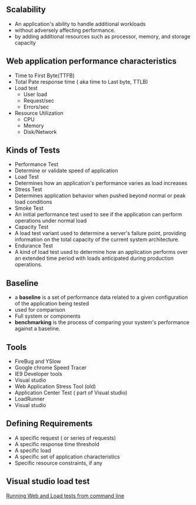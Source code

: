 ## Scalability
* An application's ability to handle additional workloads
* without adversely affecting performance.
* by adding additional resources such as processor, memory, and storage capacity

## Web application performance characteristics
* Time to First Byte(TTFB)
* Total Pate response time ( aka time to Last byte, TTLB)
* Load test
  * User load
  * Request/sec
  * Errors/sec
* Resource Utilization
  * CPU
  * Memory
  * Disk/Network

## Kinds of Tests
* Performance Test
 * Determine or validate speed of application
* Load Test
 * Determines how an application's performance varies as load increases
* Stress Test
 * Determines application behavior when pushed beyond normal or peak load conditions
 * Smoke Test
  * An initial performance test used to see if the application can perform operations under normal load
 * Capacity Test
  * A load test variant used to determine a server's failure point, providing information on the total capacity of the current system architecture.
* Endurance Test
 * A kind of load test used to determine how an application performs over an extended time period with loads anticipated during production operations.

 ## Baseline
 * a __baseline__ is a set of performance data related to a given configuration of the application being tested
  * used for comparison
  * Full system or components
* __benchmarking__ is the process of comparing your system's performance against a baseline.

## Tools
* FireBug and YSlow
* Google chrome Speed Tracer
* IE9 Developer tools
* Visual studio
* Web Application Stress Tool (old)
* Application Center Test ( part of Visual studio)
* LoadRunner
* Visual studio

## Defining Requirements
* A specific request ( or series of requests)
* A specific response time threshold
* A specific load
* A specific set of application characteristics
* Specific resource constraints, if any

## Visual studio load test
[Running Web and Load tests from command line](https://blogs.msdn.microsoft.com/slumley/2008/12/22/running-web-and-load-tests-from-the-command-line/)




